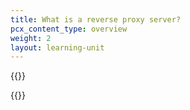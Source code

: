 ```yaml
---
title: What is a reverse proxy server?
pcx_content_type: overview
weight: 2
layout: learning-unit
---
```


{{<render file="_reverse-proxy-definition.md" productFolder="fundamentals" >}}

{{<render file="_reverse-proxy-benefits.md" productFolder="fundamentals" >}}